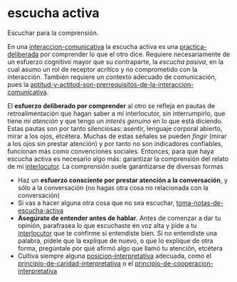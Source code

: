 # escucha activa

Escuchar para la comprensión.

En una [interaccion-comunicativa](interaccion-comunicativa.md) la escucha activa es una [practica-deliberada](practica-deliberada.md) por comprender lo que el otro dice. Requiere necesariamente de un esfuerzo cognitivo mayor que su contraparte, la *escucha pasiva*, en la cual asumo un rol de receptor acrítico y no comprometido con la interacción. También requiere un contexto adecuado de comunicación, pues la [aptitud-y-actitud-son-prerrequisitos-de-la-interaccion-comunicativa](aptitud-y-actitud-son-prerrequisitos-de-la-interaccion-comunicativa.md).

El **esfuerzo deliberado por comprender** al otro se refleja en pautas de retroalimentación que hagan saber a mi interlocutor, sin interrumpirlo, que tiene *mi atención* y que tengo un *interés genuino* en lo que está diciendo. Estas pautas son por tanto silenciosas: asentir, lenguaje corporal abierto, mirar a los ojos, etcétera. Muchas de estas señales se pueden *fingir* (mirar a los ojos sin prestar atención) y por tanto no son indicadores confiables, funcionan más como convenciones sociales. Entonces, para que haya escucha activa es necesario algo más: garantizar la comprensión del relato de mi [interlocutor](interlocutor.md). La comprensión suele garantizarse de diversas formas

* Haz un **esfuerzo consciente por prestar atención a la conversación**, y sólo a la conversación (no hagas otra cosa no relacionada con la conversación)
* Si vas a hacer alguna otra cosa que no sea escuchar, [toma-notas-de-escucha-activa](toma-notas-de-escucha-activa.md)
* **Asegúrate de entender antes de hablar**. Antes de comenzar a dar tu opinión, parafrasea lo que escuchaste en voz alta y pide a tu [interlocutor](interlocutor.md) que te confirme si entendiste bien. Si no entendiste una palabra, pídele que la explique de nuevo, o que lo explique de otra forma, pregúntale por qué afirmó algo que llamó tu atención, etcétera
* Cultiva siempre alguna [posicion-interpretativa](posicion-interpretativa.md) adecuada, como el [principio-de-caridad-interpretativa](principio-de-caridad-interpretativa.md) o el [principio-de-cooperacion-interpretativa](principio-de-cooperacion-interpretativa.md)

